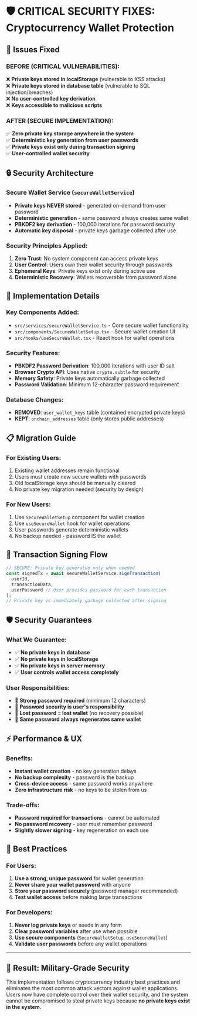 # 🛡️ CRITICAL SECURITY FIXES: Cryptocurrency Wallet Protection

## 🚨 Issues Fixed

### **BEFORE (CRITICAL VULNERABILITIES):**
❌ **Private keys stored in localStorage** (vulnerable to XSS attacks)  
❌ **Private keys stored in database table** (vulnerable to SQL injection/breaches)  
❌ **No user-controlled key derivation**  
❌ **Keys accessible to malicious scripts**  

### **AFTER (SECURE IMPLEMENTATION):**
✅ **Zero private key storage anywhere in the system**  
✅ **Deterministic key generation from user passwords**  
✅ **Private keys exist only during transaction signing**  
✅ **User-controlled wallet security**  

## 🔒 Security Architecture

### **Secure Wallet Service (`secureWalletService`)**
- **Private keys NEVER stored** - generated on-demand from user password
- **Deterministic generation** - same password always creates same wallet
- **PBKDF2 key derivation** - 100,000 iterations for password security
- **Automatic key disposal** - private keys garbage collected after use

### **Security Principles Applied:**
1. **Zero Trust**: No system component can access private keys
2. **User Control**: Users own their wallet security through passwords
3. **Ephemeral Keys**: Private keys exist only during active use
4. **Deterministic Recovery**: Wallets recoverable from password alone

## 🔧 Implementation Details

### **Key Components Added:**
- `src/services/secureWalletService.ts` - Core secure wallet functionality
- `src/components/SecureWalletSetup.tsx` - Secure wallet creation UI
- `src/hooks/useSecureWallet.tsx` - React hook for wallet operations

### **Security Features:**
- **PBKDF2 Password Derivation**: 100,000 iterations with user ID salt
- **Browser Crypto API**: Uses native `crypto.subtle` for security
- **Memory Safety**: Private keys automatically garbage collected
- **Password Validation**: Minimum 12-character password requirement

### **Database Changes:**
- **REMOVED**: `user_wallet_keys` table (contained encrypted private keys)
- **KEPT**: `onchain_addresses` table (only stores public addresses)

## 📋 Migration Guide

### **For Existing Users:**
1. Existing wallet addresses remain functional
2. Users must create new secure wallets with passwords
3. Old localStorage keys should be manually cleared
4. No private key migration needed (security by design)

### **For New Users:**
1. Use `SecureWalletSetup` component for wallet creation
2. Use `useSecureWallet` hook for wallet operations
3. User passwords generate deterministic wallets
4. No backup needed - password IS the wallet

## 🔐 Transaction Signing Flow

```typescript
// SECURE: Private key generated only when needed
const signedTx = await secureWalletService.signTransaction(
  userId,
  transactionData,
  userPassword // User provides password for each transaction
);
// Private key is immediately garbage collected after signing
```

## 🛡️ Security Guarantees

### **What We Guarantee:**
- ✅ **No private keys in database**
- ✅ **No private keys in localStorage**
- ✅ **No private keys in server memory**
- ✅ **User controls wallet access completely**

### **User Responsibilities:**
- 🔑 **Strong password required** (minimum 12 characters)
- 🔑 **Password security is user's responsibility**
- 🔑 **Lost password = lost wallet** (no recovery possible)
- 🔑 **Same password always regenerates same wallet**

## ⚡ Performance & UX

### **Benefits:**
- **Instant wallet creation** - no key generation delays
- **No backup complexity** - password is the backup
- **Cross-device access** - same password works anywhere
- **Zero infrastructure risk** - no keys to be stolen from us

### **Trade-offs:**
- **Password required for transactions** - cannot be automated
- **No password recovery** - user must remember password
- **Slightly slower signing** - key regeneration on each use

## 🎯 Best Practices

### **For Users:**
1. **Use a strong, unique password** for wallet generation
2. **Never share your wallet password** with anyone
3. **Store your password securely** (password manager recommended)
4. **Test wallet access** before making large transactions

### **For Developers:**
1. **Never log private keys** or seeds in any form
2. **Clear password variables** after use when possible
3. **Use secure components** (`SecureWalletSetup`, `useSecureWallet`)
4. **Validate user passwords** before any wallet operations

---

## 🚀 Result: Military-Grade Security

This implementation follows cryptocurrency industry best practices and eliminates the most common attack vectors against wallet applications. Users now have complete control over their wallet security, and the system cannot be compromised to steal private keys because **no private keys exist in the system**.